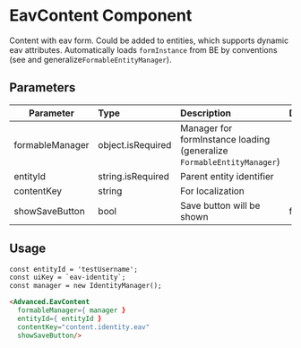 # EavContent Component

Content with eav form. Could be added to entities, which supports dynamic eav attributes.
Automatically loads ``formInstance`` from BE by conventions (see and generalize``FormableEntityManager``).

## Parameters

| Parameter | Type | Description | Default  |
| --- | :--- | :--- | :--- |
| formableManager  | object.isRequired   | Manager for formInstance loading (generalize ``FormableEntityManager``) |  |
| entityId  | string.isRequired   | Parent entity identifier |  |
| contentKey  | string   | For localization |  |
| showSaveButton  | bool   | Save button will be shown | false |

## Usage

```html
const entityId = 'testUsername';
const uiKey = `eav-identity`;
const manager = new IdentityManager();

<Advanced.EavContent
  formableManager={ manager }
  entityId={ entityId }
  contentKey="content.identity.eav"
  showSaveButton/>
```
